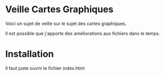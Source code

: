 # Veille Cartes Graphiques

Voici un sujet de veille sur le sujet des cartes graphiques. 

Il est possible que j'apporte des améliorations aux fichiers dans le temps. 

# Installation

Il faut juste ouvrir le fichier index.html